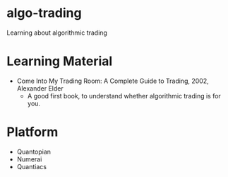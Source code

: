 # algo-trading
Learning about algorithmic trading

# Learning Material
- Come Into My Trading Room: A Complete Guide to Trading, 2002, Alexander Elder 
  - A good first book, to understand whether algorithmic trading is for you.
  
# Platform
- Quantopian
- Numerai
- Quantiacs
